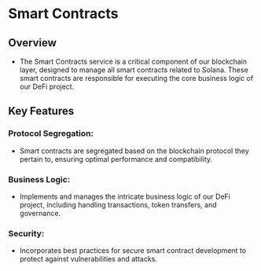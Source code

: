# Smart Contracts 

## Overview

* The Smart Contracts service is a critical component of our blockchain layer, designed to manage all smart contracts related to  Solana. These smart contracts are responsible for executing the core business logic of our DeFi project. 

## Key Features

### Protocol Segregation: 
* Smart contracts are segregated based on the blockchain protocol they pertain to, ensuring optimal performance and compatibility.

### Business Logic: 
* Implements and manages the intricate business logic of our DeFi project, including handling transactions, token transfers, and governance.

### Security: 
* Incorporates best practices for secure smart contract development to protect against vulnerabilities and attacks.